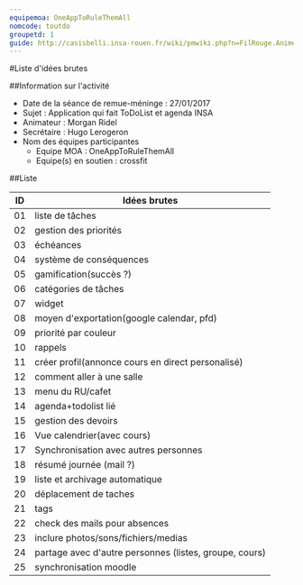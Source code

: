 ```yaml
---
equipemoa: OneAppToRuleThemAll
nomcode: toutdo
groupetd: 1
guide: http://casisbelli.insa-rouen.fr/wiki/pmwiki.php?n=FilRouge.AnimerRemueMeninge
---
```


#Liste d'idées brutes

##Information sur l'activité
- Date de la séance de remue-méninge : 27/01/2017
- Sujet : Application qui fait ToDoList et agenda INSA
- Animateur : Morgan Ridel
- Secrétaire : Hugo Lerogeron
- Nom des équipes participantes
  - Equipe MOA : OneAppToRuleThemAll
  - Equipe(s) en soutien : crossfit

##Liste

| ID 	| Idées brutes 	|
|----	|--------------	|
| 01 	|liste de tâches|
| 02 	|gestion des priorités|
| 03 	|échéances|
| 04 	|système de conséquences|
|05|gamification(succès ?)|
|06|catégories de tâches|
|07|widget|
|08|moyen d'exportation(google calendar, pfd)|
|09|priorité par couleur|
|10|rappels|
|11|créer profil(annonce cours en direct personalisé)|
|12|comment aller à une salle|
|13|menu du RU/cafet|
|14|agenda+todolist lié|
|15|gestion des devoirs|
|16|Vue calendrier(avec cours)|
|17|Synchronisation avec autres personnes|
|18|résumé journée (mail ?)|
|19|liste et archivage automatique|
|20|déplacement de taches|
|21|tags|
|22|check des mails pour absences|
|23|inclure photos/sons/fichiers/medias|
|24|partage avec d'autre personnes (listes, groupe, cours)|
|25|synchronisation moodle|
